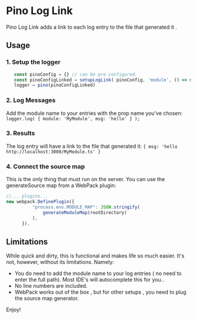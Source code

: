 # Pino Log Link

Pino Log Link adds a link to each log entry to the file that generated it .

## Usage

### 1. Setup the logger

```javascript
   const pinoConfig = {} // can be pre configured.
   const pinoConfigLinked = setupLogLink( pinoConfig, 'module', () => moduleMap, 'http://localhost:3000/');
   logger = pino(pinoConfigLinked)
```

### 2. Log Messages

Add the module name to your entries with the prop name you've chosen:
   `logger.log( { module: 'MyModule', msg: 'hello' } );`

### 3. Results

The log entry will have a link to the file that generated it:
   `{ msg: 'hello http://localhost:3000/MyModule.ts' }`

### 4. Connect the source map

This is the only thing that must run on the server. You can use the generateSource map from a WebPack plugin:

  ```javascript
  //... plugins...
  new webpack.DefinePlugin({
            "process.env.MODULE_MAP": JSON.stringify(
                generateModuleMap(rootDirectory)
            ),
        }),
```

## Limitations

While quick and dirty, this is functional and makes life so much easier.
It's not, however, without its limitations. Namely:

* You do need to add the module name to your log entries ( no need to enter the full path). Most IDE's will autocomplete this for you..
* No line numbers are included.
* WebPack works out of the box , but for other setups , you need to plug the source map generator.

Enjoy!
